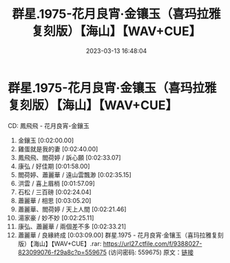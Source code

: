 ﻿---
title: 群星.1975-花月良宵·金镶玉（喜玛拉雅复刻版）【海山】【WAV+CUE】
date: 2023-03-13 16:48:04
categories: WAV车载音乐、镜像
tags: 华语中文
---
# 群星.1975-花月良宵·金镶玉（喜玛拉雅复刻版）【海山】【WAV+CUE】

CD: 鳳飛飛 - 花月良宵-金鑲玉
01. 金鑲玉 [0:02:00.00]
02. 雞蛋就是我的妻 [0:02:40.00]
03. 鳳飛飛、閻荷婷 / 訴心願 [0:02:33.07]
04. 康弘 / 好佳期 [0:01:58.00]
05. 閻荷婷、蕭麗華 / 遠山雲飄渺 [0:02:35.15]
06. 洪雲 / 喜上眉梢 [0:01:57.09]
07. 石松 / 三百磅 [0:02:24.04]
08. 蕭麗華 / 相思 [0:03:05.20]
09. 蕭麗華、閻荷婷 / 天上人間 [0:02:21.46]
10. 湯家豪 / 妙不妙 [0:02:25.11]
11. 康弘、蕭麗華 / 兩個差不多 [0:02:33.21]
12. 蕭麗華 / 良緣終成 [0:03:09.00]
群星.1975 - 花月良宵·金镶玉（喜玛拉雅复刻版）【海山】【WAV+CUE】.rar: https://url27.ctfile.com/f/9388027-823099076-f29a8c?p=559675
(访问密码: 559675)
原文：[链接](https://blog.sina.com.cn/s/blog_1647c7e76010310zq.html)